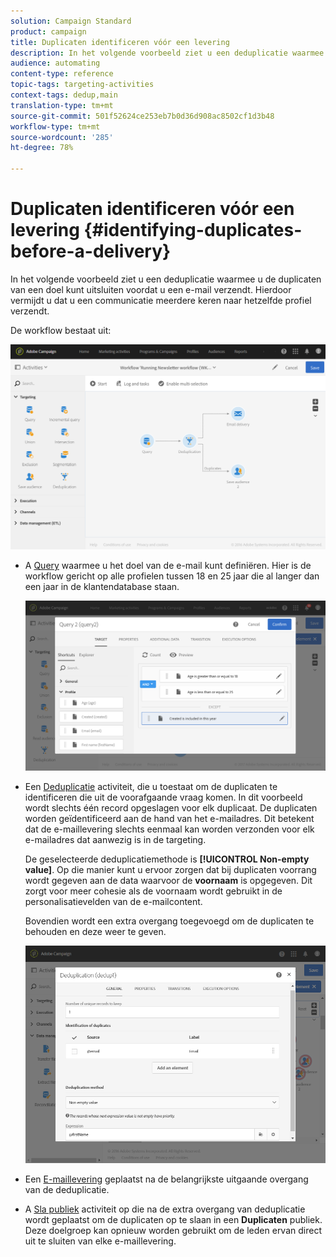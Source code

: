 ```yaml
---
solution: Campaign Standard
product: campaign
title: Duplicaten identificeren vóór een levering
description: In het volgende voorbeeld ziet u een deduplicatie waarmee u de duplicaten van een doel kunt uitsluiten voordat u een e-mail verzendt. Hierdoor vermijdt u dat u een communicatie meerdere keren naar hetzelfde profiel verzendt.
audience: automating
content-type: reference
topic-tags: targeting-activities
context-tags: dedup,main
translation-type: tm+mt
source-git-commit: 501f52624ce253eb7b0d36d908ac8502cf1d3b48
workflow-type: tm+mt
source-wordcount: '285'
ht-degree: 78%

---
```



# Duplicaten identificeren vóór een levering {#identifying-duplicates-before-a-delivery}

In het volgende voorbeeld ziet u een deduplicatie waarmee u de duplicaten van een doel kunt uitsluiten voordat u een e-mail verzendt. Hierdoor vermijdt u dat u een communicatie meerdere keren naar hetzelfde profiel verzendt.

De workflow bestaat uit:

![](assets/deduplication_example_workflow.png)

* A [Query](../../automating/using/query.md) waarmee u het doel van de e-mail kunt definiëren. Hier is de workflow gericht op alle profielen tussen 18 en 25 jaar die al langer dan een jaar in de klantendatabase staan.

   ![](assets/deduplication_example_query.png)

* Een [Deduplicatie](../../automating/using/deduplication.md) activiteit, die u toestaat om de duplicaten te identificeren die uit de voorafgaande vraag komen. In dit voorbeeld wordt slechts één record opgeslagen voor elk duplicaat. De duplicaten worden geïdentificeerd aan de hand van het e-mailadres. Dit betekent dat de e-maillevering slechts eenmaal kan worden verzonden voor elk e-mailadres dat aanwezig is in de targeting.

   De geselecteerde deduplicatiemethode is **[!UICONTROL Non-empty value]**. Op die manier kunt u ervoor zorgen dat bij duplicaten voorrang wordt gegeven aan de data waarvoor de **voornaam** is opgegeven. Dit zorgt voor meer cohesie als de voornaam wordt gebruikt in de personalisatievelden van de e-mailcontent.

   Bovendien wordt een extra overgang toegevoegd om de duplicaten te behouden en deze weer te geven.

   ![](assets/deduplication_example_dedup.png)

* Een [E-maillevering](../../automating/using/email-delivery.md) geplaatst na de belangrijkste uitgaande overgang van de deduplicatie.
* A [Sla publiek](../../automating/using/save-audience.md) activiteit op die na de extra overgang van deduplicatie wordt geplaatst om de duplicaten op te slaan in een **Duplicaten** publiek. Deze doelgroep kan opnieuw worden gebruikt om de leden ervan direct uit te sluiten van elke e-maillevering.
